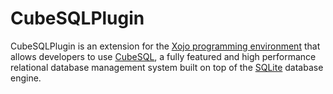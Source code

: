 # CubeSQLPlugin

CubeSQLPlugin is an extension for the [Xojo programming environment](https://www.xojo.com) that allows developers to use [CubeSQL](https://sqlabs.com/cubesql), a fully featured and high performance relational database management system built on top of the [SQLite](https://www.sqlite.org) database engine.


